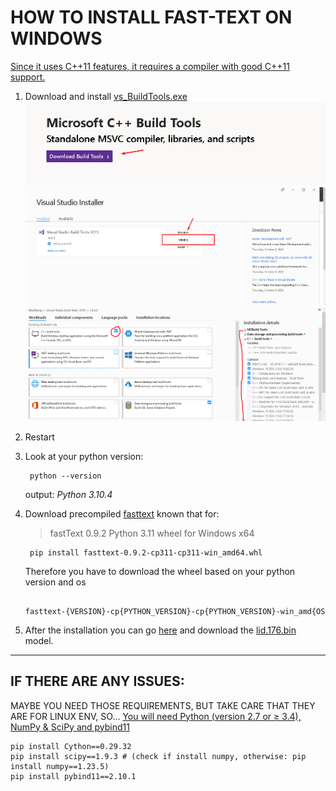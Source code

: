 # HOW TO INSTALL FAST-TEXT ON WINDOWS


[Since it uses C++11 features, it requires a compiler with good C++11 support.](https://stackoverflow.com/questions/64261546/how-to-solve-error-microsoft-visual-c-14-0-or-greater-is-required-when-inst)
1. Download and install [vs_BuildTools.exe](https://visualstudio.microsoft.com/visual-cpp-build-tools/)
![Alt text](images/0.png)
![Alt text](images/1.png)
![Alt text](images/2.png)

2. Restart


3. Look at your python version:
	> 
		python --version
	output: <em>Python 3.10.4</em>

4. Download precompiled [fasttext](https://www.lfd.uci.edu/~gohlke/pythonlibs/#fasttext) known that for:

	> fastText 0.9.2 Python 3.11 wheel for Windows x64

	> 
		pip install fasttext‑0.9.2‑cp311‑cp311‑win_amd64.whl

	Therefore you have to download the wheel based on your python version and os
	> 
		fasttext‑{VERSION}‑cp{PYTHON_VERSION}‑cp{PYTHON_VERSION}‑win_amd{OS_VERSION}.whl

5. After the installation you can go [here](https://fasttext.cc/docs/en/language-identification.html) and download the [lid.176.bin](https://dl.fbaipublicfiles.com/fasttext/supervised-models/lid.176.bin) model.

-----

## IF THERE ARE ANY ISSUES:

MAYBE YOU NEED THOSE REQUIREMENTS, BUT TAKE CARE THAT THEY ARE FOR LINUX ENV, SO...
[You will need Python (version 2.7 or ≥ 3.4), NumPy & SciPy and pybind11](https://github.com/facebookresearch/fastText/tree/master/python)

>
	pip install Cython==0.29.32
	pip install scipy==1.9.3 # (check if install numpy, otherwise: pip install numpy==1.23.5)
	pip install pybind11==2.10.1

